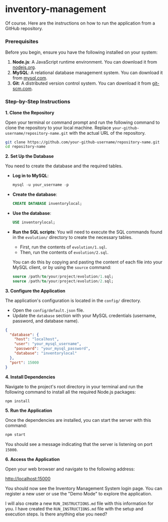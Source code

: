 # inventory-management

Of course. Here are the instructions on how to run the application from a GitHub repository.

### Prerequisites

Before you begin, ensure you have the following installed on your system:

1.  **Node.js**: A JavaScript runtime environment. You can download it from [nodejs.org](https://nodejs.org/).
2.  **MySQL**: A relational database management system. You can download it from [mysql.com](https://www.mysql.com/).
3.  **Git**: A distributed version control system. You can download it from [git-scm.com](https://git-scm.com/).

### Step-by-Step Instructions

**1. Clone the Repository**

Open your terminal or command prompt and run the following command to clone the repository to your local machine. Replace `your-github-username/repository-name.git` with the actual URL of the repository.

```bash
git clone https://github.com/your-github-username/repository-name.git
cd repository-name
```

**2. Set Up the Database**

You need to create the database and the required tables.

*   **Log in to MySQL**:
    ```sql
    mysql -u your_username -p
    ```
*   **Create the database**:
    ```sql
    CREATE DATABASE inventorylocal;
    ```
*   **Use the database**:
    ```sql
    USE inventorylocal;
    ```
*   **Run the SQL scripts**: You will need to execute the SQL commands found in the `evolution/` directory to create the necessary tables.
    *   First, run the contents of `evolution/1.sql`.
    *   Then, run the contents of `evolution/2.sql`.

    You can do this by copying and pasting the content of each file into your MySQL client, or by using the `source` command:
    ```sql
    source /path/to/your/project/evolution/1.sql;
    source /path/to/your/project/evolution/2.sql;
    ```

**3. Configure the Application**

The application's configuration is located in the `config/` directory.

*   Open the `config/default.json` file.
*   Update the `database` section with your MySQL credentials (username, password, and database name).

```json
{
  "database": {
    "host": "localhost",
    "user": "your_mysql_username",
    "password": "your_mysql_password",
    "database": "inventorylocal"
  },
  "port": 15000
}
```

**4. Install Dependencies**

Navigate to the project's root directory in your terminal and run the following command to install all the required Node.js packages:

```bash
npm install
```

**5. Run the Application**

Once the dependencies are installed, you can start the server with this command:

```bash
npm start
```

You should see a message indicating that the server is listening on port `15000`.

**6. Access the Application**

Open your web browser and navigate to the following address:

[http://localhost:15000](http://localhost:15000)

You should now see the Inventory Management System login page. You can register a new user or use the "Demo Mode" to explore the application.

I will also create a new `RUN_INSTRUCTIONS.md` file with this information for you.
I have created the `RUN_INSTRUCTIONS.md` file with the setup and execution steps. Is there anything else you need?
